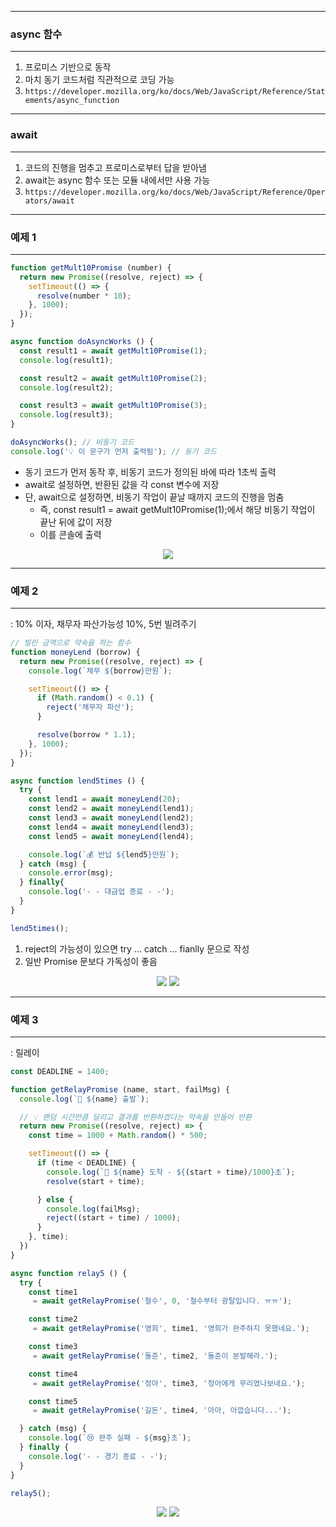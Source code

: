-----
### async 함수
-----
1. 프로미스 기반으로 동작
2. 마치 동기 코드처럼 직관적으로 코딩 가능
3. ```https://developer.mozilla.org/ko/docs/Web/JavaScript/Reference/Statements/async_function```

-----
### await
-----
1. 코드의 진행을 멈추고 프로미스로부터 답을 받아냄
2. await는 async 함수 또는 모듈 내에서만 사용 가능
3. ```https://developer.mozilla.org/ko/docs/Web/JavaScript/Reference/Operators/await```

-----
### 예제 1
-----
```js
function getMult10Promise (number) {
  return new Promise((resolve, reject) => {
    setTimeout(() => {
      resolve(number * 10);
    }, 1000);
  });
}

async function doAsyncWorks () {
  const result1 = await getMult10Promise(1);
  console.log(result1);

  const result2 = await getMult10Promise(2);
  console.log(result2);

  const result3 = await getMult10Promise(3);
  console.log(result3);
}

doAsyncWorks(); // 비동기 코드
console.log('💡 이 문구가 먼저 출력됨'); // 동기 코드
```
  - 동기 코드가 먼저 동작 후, 비동기 코드가 정의된 바에 따라 1초씩 출력
  - await로 설정하면, 반환된 값을 각 const 변수에 저장
  - 단, await으로 설정하면, 비동기 작업이 끝날 때까지 코드의 진행을 멈춤
    + 즉, const result1 = await getMult10Promise(1);에서 해당 비동기 작업이 끝난 뒤에 값이 저장
    + 이를 콘솔에 출력
<div align="center">
<img src="https://github.com/sooyounghan/HTTP/assets/34672301/ea2f7538-60f4-4d60-a74a-d531496864d2">
</div>

-----
### 예제 2
-----
: 10% 이자, 채무자 파산가능성 10%, 5번 빌려주기
```js
// 빌린 금액으로 약속을 하는 함수
function moneyLend (borrow) {
  return new Promise((resolve, reject) => {
    console.log(`채무 ${borrow}만원`);

    setTimeout(() => {
      if (Math.random() < 0.1) {
        reject('채무자 파산');
      }

      resolve(borrow * 1.1);
    }, 1000);
  });
}

async function lend5times () {
  try {
    const lend1 = await moneyLend(20);
    const lend2 = await moneyLend(lend1);
    const lend3 = await moneyLend(lend2);
    const lend4 = await moneyLend(lend3);
    const lend5 = await moneyLend(lend4);

    console.log(`💰 반납 ${lend5}만원`);
  } catch (msg) {
    console.error(msg);
  } finally{
    console.log('- - 대금업 종료 - -');
  }
}

lend5times();
```
1. reject의 가능성이 있으면 try ... catch ... fianlly 문으로 작성
2. 일반 Promise 문보다 가독성이 좋음
   
<div align="center">
<img src="https://github.com/sooyounghan/HTTP/assets/34672301/24d324b4-555e-4efa-82ad-995277c11766">
<img src="https://github.com/sooyounghan/HTTP/assets/34672301/d754e331-74f5-481d-955a-4bee178e3d0f">
</div>

-----
### 예제 3
-----
: 릴레이
```js
const DEADLINE = 1400;

function getRelayPromise (name, start, failMsg) {
  console.log(`👟 ${name} 출발`);

  // 💡 랜덤 시간만큼 달리고 결과를 반환하겠다는 약속을 만들어 반환
  return new Promise((resolve, reject) => {
    const time = 1000 + Math.random() * 500;

    setTimeout(() => {
      if (time < DEADLINE) {
        console.log(`🚩 ${name} 도착 - ${(start + time)/1000}초`);
        resolve(start + time);

      } else {
        console.log(failMsg);
        reject((start + time) / 1000);
      }
    }, time);
  })
}

async function relay5 () {
  try {
    const time1
     = await getRelayPromise('철수', 0, '철수부터 광탈입니다. ㅠㅠ');

    const time2
     = await getRelayPromise('영희', time1, '영희가 완주하지 못했네요.');

    const time3
     = await getRelayPromise('돌준', time2, '돌준이 분발해라.');

    const time4
     = await getRelayPromise('정아', time3, '정아에게 무리였나보네요.');

    const time5
     = await getRelayPromise('길돈', time4, '아아, 아깝습니다...');

  } catch (msg) {
    console.log(`😢 완주 실패 - ${msg}초`);
  } finally {
    console.log('- - 경기 종료 - -');
  }
}

relay5();
```
<div align="center">
<img src="https://github.com/sooyounghan/HTTP/assets/34672301/d96ea622-c176-4e24-bbb2-07e4d92cbe7e">
<img src="https://github.com/sooyounghan/HTTP/assets/34672301/3ebddc1b-7b5d-4620-9d84-5d710bdb26b2">
</div>

